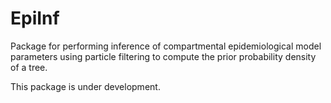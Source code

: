 EpiInf
======

Package for performing inference of compartmental
epidemiological model parameters using particle filtering
to compute the prior probability density of a tree.

This package is under development.
